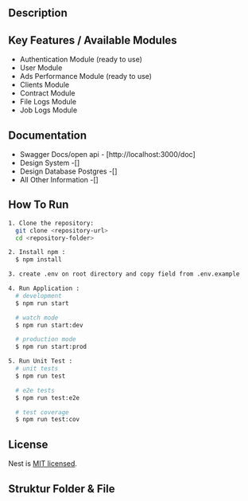 ## Description

## Key Features / Available Modules

- Authentication Module (ready to use)
- User Module
- Ads Performance Module (ready to use)
- Clients Module
- Contract Module
- File Logs Module
- Job Logs Module

## Documentation

- Swagger Docs/open api - [http://localhost:3000/doc]
- Design System -[]
- Design Database Postgres -[]
- All Other Information -[]

## How To Run

```bash
1. Clone the repository:
  git clone <repository-url>
  cd <repository-folder>

2. Install npm :
  $ npm install

3. create .env on root directory and copy field from .env.example

4. Run Application :
  # development
  $ npm run start

  # watch mode
  $ npm run start:dev

  # production mode
  $ npm run start:prod

5. Run Unit Test :
  # unit tests
  $ npm run test

  # e2e tests
  $ npm run test:e2e

  # test coverage
  $ npm run test:cov

```

## License

Nest is [MIT licensed](LICENSE).

## Struktur Folder & File
